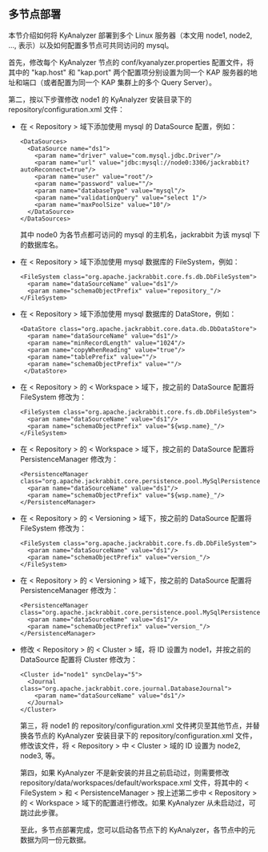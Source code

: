 ## 多节点部署

本节介绍如何将 KyAnalyzer 部署到多个 Linux 服务器（本文用 node1, node2, …, 表示）以及如何配置多节点可共同访问的 mysql。

首先，修改每个 KyAnalyzer 节点的 conf/kyanalyzer.properties 配置文件，将其中的
"kap.host" 和 "kap.port" 两个配置项分别设置为同一个 KAP 服务器的地址和端口（或者配置为同一个 KAP 集群上的多个 Query Server）。

第二，按以下步骤修改 node1 的 KyAnalyzer 安装目录下的 repository/configuration.xml 文件：

- 在 < Repository > 域下添加使用 mysql 的 DataSource 配置，例如：

  ```
  <DataSources>
    <DataSource name="ds1">
      <param name="driver" value="com.mysql.jdbc.Driver"/>
      <param name="url" value="jdbc:mysql://node0:3306/jackrabbit?autoReconnect=true"/>
      <param name="user" value="root"/>
      <param name="password" value=""/>
      <param name="databaseType" value="mysql"/>
      <param name="validationQuery" value="select 1"/>
      <param name="maxPoolSize" value="10"/>
    </DataSource>
  </DataSources>
  ```

  其中 node0 为各节点都可访问的 mysql 的主机名，jackrabbit 为该 mysql 下的数据库名。

- 在 < Repository > 域下添加使用 mysql 数据库的 FileSystem，例如：

  ```
  <FileSystem class="org.apache.jackrabbit.core.fs.db.DbFileSystem"> 
    <param name="dataSourceName" value="ds1"/>  
    <param name="schemaObjectPrefix" value="repository_"/> 
  </FileSystem>
  ```

- 在 < Repository > 域下添加使用 mysql 数据库的 DataStore，例如：

  ```
  <DataStore class="org.apache.jackrabbit.core.data.db.DbDataStore"> 
    <param name="dataSourceName" value="ds1"/>  
    <param name="minRecordLength" value="1024"/>  
    <param name="copyWhenReading" value="true"/>  
    <param name="tablePrefix" value=""/>  
    <param name="schemaObjectPrefix" value=""/> 
   </DataStore>
  ```

- 在 < Repository > 的 < Workspace > 域下，按之前的 DataSource 配置将 FileSystem 修改为：

  ```
  <FileSystem class="org.apache.jackrabbit.core.fs.db.DbFileSystem"> 
    <param name="dataSourceName" value="ds1"/>  
    <param name="schemaObjectPrefix" value="${wsp.name}_"/> 
  </FileSystem>
  ```

- 在 < Repository >  的 < Workspace > 域下，按之前的 DataSource 配置将 PersistenceManager 修改为：

  ```
  <PersistenceManager class="org.apache.jackrabbit.core.persistence.pool.MySqlPersistenceManager"> 
    <param name="dataSourceName" value="ds1"/>  
    <param name="schemaObjectPrefix" value="${wsp.name}_"/> 
  </PersistenceManager>
  ```

- 在 < Repository > 的 < Versioning > 域下，按之前的 DataSource 配置将 FileSystem 修改为：

  ```
  <FileSystem class="org.apache.jackrabbit.core.fs.db.DbFileSystem"> 
    <param name="dataSourceName" value="ds1"/>  
    <param name="schemaObjectPrefix" value="version_"/> 
  </FileSystem>
  ```

- 在 < Repository > 的 < Versioning > 域下，按之前的 DataSource 配置将 PersistenceManager 修改为：

  ```
  <PersistenceManager class="org.apache.jackrabbit.core.persistence.pool.MySqlPersistenceManager"> 
    <param name="dataSourceName" value="ds1"/>  
    <param name="schemaObjectPrefix" value="version_"/> 
  </PersistenceManager>

  ```

- 修改 < Repository >  的 < Cluster > 域，将 ID 设置为 node1，并按之前的 DataSource 配置将 Cluster 修改为：

  ```
  <Cluster id="node1" syncDelay="5"> 
    <Journal class="org.apache.jackrabbit.core.journal.DatabaseJournal"> 
      <param name="dataSourceName" value="ds1"/> 
    </Journal> 
  </Cluster>
  ```

  第三，将 node1 的 repository/configuration.xml 文件拷贝至其他节点，并替换各节点的 KyAnalyzer 安装目录下的 repository/configuration.xml 文件，修改该文件，将 < Repository > 中 < Cluster > 域的 ID 设置为 node2, node3, 等。

  第四，如果 KyAnalyzer 不是新安装的并且之前启动过，则需要修改 repository/data/workspaces/default/workspace.xml 文件，将其中的 < FileSystem > 和 < PersistenceManager > 按上述第二步中 < Repository > 的 < Workspace > 域下的配置进行修改。如果 KyAnalyzer 从未启动过，可跳过此步骤。

  至此，多节点部署完成，您可以启动各节点下的 KyAnalyzer，各节点中的元数据为同一份元数据。






